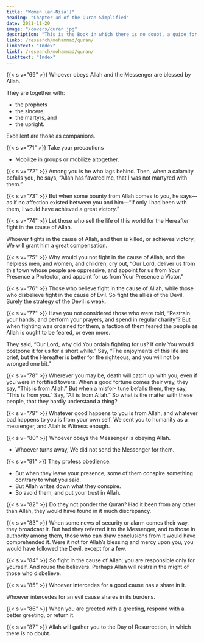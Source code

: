 ```yaml
---
title: "Women (an-Nisa’)"
heading: "Chapter 4d of the Quran Simplified"
date: 2021-11-20
image: "/covers/quran.jpg"
description: "This is the Book in which there is no doubt, a guide for the righteous."
linkb: /research/mohammad/quran/
linkbtext: "Index"
linkf: /research/mohammad/quran/
linkftext: "Index"
---
```




{{< s v="69" >}} Whoever obeys Allah and the Messenger are blessed by Allah. 

They are together with:
- the prophets
- the sincere,
- the martyrs, and
- the upright. 

Excellent are those as companions.

<!-- 70. That is the grace from Allah. Allah suffices
as Knower. -->


{{< s v="71" >}} Take your precautions
- Mobilize in groups or mobilize altogether.

{{< s v="72" >}} Among you is he who lags behind. Then, when a calamity befalls you, he says, “Allah has favored me, that I was not martyred with them.”

{{< s v="73" >}} But when some bounty from Allah comes to you, he says—as if no affection existed between you and him—“If only I had been with them, I would have achieved a great victory.”

{{< s v="74" >}} Let those who sell the life of this world for the Hereafter fight in the cause of Allah.

Whoever fights in the cause of Allah, and then is killed, or achieves victory, We will grant him a great compensation.

{{< s v="75" >}} Why would you not fight in the cause of Allah, and the helpless men, and women, and children, cry out, “Our Lord, deliver us from this town whose people are oppressive, and appoint for us from Your Presence a Protector, and appoint for us from Your Presence a Victor.”

{{< s v="76" >}} Those who believe fight in the cause of Allah, while those who disbelieve fight in the cause of Evil. So fight the allies of the Devil.
Surely the strategy of the Devil is weak.

{{< s v="77" >}} Have you not considered those who were told, “Restrain your hands, and perform your prayers, and spend in regular charity”? But when fighting was ordained for them, a faction of them feared the people as Allah is ought to be feared, or even more. 

They said, “Our Lord, why did You ordain fighting for us? If only You would postpone it for us for a short while.” Say, “The enjoyments of this life are brief, but the Hereafter is better for the righteous, and you will not be wronged one bit.”


{{< s v="78" >}} Wherever you may be, death will catch up with you, even if you were in fortified towers.
When a good fortune comes their way, they say, “This is from Allah.” But when a misfor-
tune befalls them, they say, “This is from you.” Say, “All is from Allah.” So what is the
matter with these people, that they hardly understand a thing?

{{< s v="79" >}} Whatever good happens to you is from Allah, and whatever bad happens to you is from
your own self. We sent you to humanity as a messenger, and Allah is Witness enough.

{{< s v="80" >}} Whoever obeys the Messenger is obeying Allah. 
- Whoever turns away, We did not send the Messenger for them.

{{< s v="81" >}} They profess obedience.
- But when they leave your presence, some of them conspire something contrary to what you said. 
- But Allah writes down what they conspire. 
- So avoid them, and put your trust in Allah.

{{< s v="82" >}} Do they not ponder the Quran? Had it been from any other than Allah, they would
have found in it much discrepancy. 


{{< s v="83" >}}  When some news of security or alarm comes their way, they broadcast it. But had they referred it to the Messenger, and to those in authority among them, those who can draw conclusions from it would have comprehended it. Were it not for Allah’s blessing and mercy upon you, you would have followed the Devil, except for a few.

{{< s v="84" >}}  So fight in the cause of Allah; you are responsible only for yourself. And rouse the believers. Perhaps Allah will restrain the might of those who disbelieve. <!-- Allah is Stronger in
Might, and More Punishing. -->

{{< s v="85" >}}  Whoever intercedes for a good cause has a share in it. 

Whoever intercedes for an evil cause shares in its burdens. 
<!-- Allah keeps watch over everything. -->


{{< s v="86" >}} When you are greeted with a greeting, respond with a better greeting, or return it. 

<!-- Allah keeps count of everything. -->

{{< s v="87" >}}  Allah will gather you to the Day of Resurrection, in which there is no doubt. <!-- And who speaks more truly than Allah? -->


